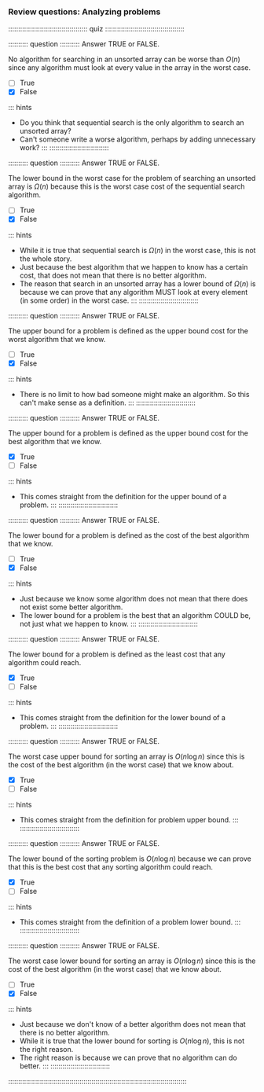 
### Review questions: Analyzing problems

:::::::::::::::::::::::::::::::::::::::: quiz ::::::::::::::::::::::::::::::::::::::::

:::::::::: question ::::::::::
Answer TRUE or FALSE.

No algorithm for searching in an unsorted
array can be worse than $O(n)$ since any algorithm
must look at every value in the array in the worst case.

- [ ] True
- [x] False

::: hints
- Do you think that sequential search is the only algorithm
to search an unsorted array?
- Can't someone write a worse algorithm, perhaps by adding
unnecessary work?
:::
::::::::::::::::::::::::::::::



:::::::::: question ::::::::::
Answer TRUE or FALSE.

The lower bound in the worst case for the
problem of searching an unsorted array is $\Omega(n)$
because this is the worst case cost of the sequential search
algorithm.

- [ ] True
- [x] False

::: hints
- While it is true that sequential search
is $\Omega(n)$ in the worst case, this is not the whole story.
- Just because the best algorithm that we happen to know has
a certain cost, that does not mean that there is no better algorithm.
- The reason that search in an unsorted array has a lower
bound of $\Omega(n)$ is because we can prove that
any algorithm MUST look at every element (in some order)
in the worst case.
:::
::::::::::::::::::::::::::::::



:::::::::: question ::::::::::
Answer TRUE or FALSE.

The upper bound for a problem is defined as
the upper bound cost for the worst algorithm that we know.

- [ ] True
- [x] False

::: hints
- There is no limit to how bad someone might make an
algorithm. So this can't make sense as a definition.
:::
::::::::::::::::::::::::::::::



:::::::::: question ::::::::::
Answer TRUE or FALSE.

The upper bound for a problem is defined as
the upper bound cost for the best algorithm that we know.

- [x] True
- [ ] False

::: hints
- This comes straight from the definition for the upper bound of a problem.
:::
::::::::::::::::::::::::::::::



:::::::::: question ::::::::::
Answer TRUE or FALSE.

The lower bound for a problem is defined as
the cost of the best algorithm that we know.

- [ ] True
- [x] False

::: hints
- Just because we know some algorithm does not mean that there
does not exist some better algorithm.
- The lower bound for a problem is the best that an algorithm
COULD be, not just what we happen to know.
:::
::::::::::::::::::::::::::::::



:::::::::: question ::::::::::
Answer TRUE or FALSE.

The lower bound for a problem is defined as
the least cost that any algorithm could reach.

- [x] True
- [ ] False

::: hints
- This comes straight from the definition for the lower bound of a problem.
:::
::::::::::::::::::::::::::::::



:::::::::: question ::::::::::
Answer TRUE or FALSE.

The worst case upper bound for sorting an array
is $O(n \log n)$ since this is the cost of the best
algorithm (in the worst case) that we know about.

- [x] True
- [ ] False

::: hints
- This comes straight from the definition for problem upper bound.
:::
::::::::::::::::::::::::::::::



:::::::::: question ::::::::::
Answer TRUE or FALSE.

The lower bound of the sorting problem is $O(n \log n)$
because we can prove that this is the best cost that any sorting
algorithm could reach.

- [x] True
- [ ] False

::: hints
- This comes straight from the definition of a problem lower bound.
:::
::::::::::::::::::::::::::::::



:::::::::: question ::::::::::
Answer TRUE or FALSE.

The worst case lower bound for sorting an array
is $O(n \log n)$ since this is the cost of the best
algorithm (in the worst case) that we know about.

- [ ] True
- [x] False

::: hints
- Just because we don't know of a better algorithm does not
mean that there is no better algorithm.
- While it is true that the lower bound for sorting
is $O(n \log n)$, this is not the right reason.
- The right reason is because we can prove that no algorithm
can do better.
:::
::::::::::::::::::::::::::::::

::::::::::::::::::::::::::::::::::::::::::::::::::::::::::::::::::::::::::::::::::::::::::

